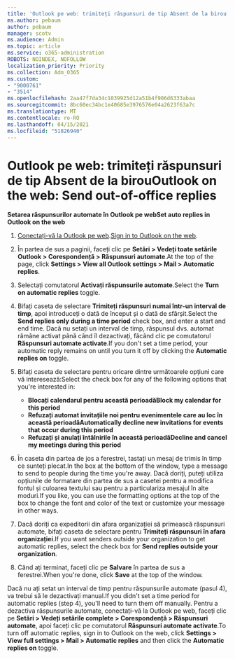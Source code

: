```yaml
---
title: 'Outlook pe web: trimiteți răspunsuri de tip Absent de la birou'
ms.author: pebaum
author: pebaum
manager: scotv
ms.audience: Admin
ms.topic: article
ms.service: o365-administration
ROBOTS: NOINDEX, NOFOLLOW
localization_priority: Priority
ms.collection: Adm_O365
ms.custom:
- "9000761"
- "3514"
ms.openlocfilehash: 2aa47f7da34c1039925d12a51b4f906d6333abaa
ms.sourcegitcommit: 8bc60ec34bc1e40685e3976576e04a2623f63a7c
ms.translationtype: MT
ms.contentlocale: ro-RO
ms.lasthandoff: 04/15/2021
ms.locfileid: "51826940"
---
```

# <a name="outlook-on-the-web-send-out-of-office-replies"></a><span data-ttu-id="8d355-102">Outlook pe web: trimiteți răspunsuri de tip Absent de la birou</span><span class="sxs-lookup"><span data-stu-id="8d355-102">Outlook on the web: Send out-of-office replies</span></span>

<span data-ttu-id="8d355-103">**Setarea răspunsurilor automate în Outlook pe web**</span><span class="sxs-lookup"><span data-stu-id="8d355-103">**Set auto replies in Outlook on the web**</span></span>

1. <span data-ttu-id="8d355-104">[Conectați-vă la Outlook pe web](https://support.office.com/article/how-to-sign-in-to-outlook-on-the-web-763fab4d-0138-4814-b450-37fc286bcb79).</span><span class="sxs-lookup"><span data-stu-id="8d355-104">[Sign in to Outlook on the web](https://support.office.com/article/how-to-sign-in-to-outlook-on-the-web-763fab4d-0138-4814-b450-37fc286bcb79).</span></span>

2. <span data-ttu-id="8d355-105">În partea de sus a paginii, faceți clic pe **Setări > Vedeți toate setările Outlook > Corespondență > Răspunsuri automate**.</span><span class="sxs-lookup"><span data-stu-id="8d355-105">At the top of the page, click **Settings > View all Outlook settings > Mail > Automatic replies**.</span></span>

3. <span data-ttu-id="8d355-106">Selectați comutatorul **Activați răspunsurile automate**.</span><span class="sxs-lookup"><span data-stu-id="8d355-106">Select the **Turn on automatic replies** toggle.</span></span>

4. <span data-ttu-id="8d355-107">Bifați caseta de selectare **Trimiteți răspunsuri numai într-un interval de timp**, apoi introduceți o dată de început și o dată de sfârșit.</span><span class="sxs-lookup"><span data-stu-id="8d355-107">Select the **Send replies only during a time period** check box, and enter a start and end time.</span></span> <span data-ttu-id="8d355-108">Dacă nu setați un interval de timp, răspunsul dvs. automat rămâne activat până când îl dezactivați, făcând clic pe comutatorul **Răspunsuri automate activate**.</span><span class="sxs-lookup"><span data-stu-id="8d355-108">If you don't set a time period, your automatic reply remains on until you turn it off by clicking the **Automatic replies on** toggle.</span></span>

5. <span data-ttu-id="8d355-109">Bifați caseta de selectare pentru oricare dintre următoarele opțiuni care vă interesează:</span><span class="sxs-lookup"><span data-stu-id="8d355-109">Select the check box for any of the following options that you're interested in:</span></span>
    - <span data-ttu-id="8d355-110">**Blocați calendarul pentru această perioadă**</span><span class="sxs-lookup"><span data-stu-id="8d355-110">**Block my calendar for this period**</span></span>
    - <span data-ttu-id="8d355-111">**Refuzați automat invitațiile noi pentru evenimentele care au loc în această perioadă**</span><span class="sxs-lookup"><span data-stu-id="8d355-111">**Automatically decline new invitations for events that occur during this period**</span></span>
    - <span data-ttu-id="8d355-112">**Refuzați și anulați întâlnirile în această perioadă**</span><span class="sxs-lookup"><span data-stu-id="8d355-112">**Decline and cancel my meetings during this period**</span></span>

6. <span data-ttu-id="8d355-113">În caseta din partea de jos a ferestrei, tastați un mesaj de trimis în timp ce sunteți plecat.</span><span class="sxs-lookup"><span data-stu-id="8d355-113">In the box at the bottom of the window, type a message to send to people during the time you're away.</span></span> <span data-ttu-id="8d355-114">Dacă doriți, puteți utiliza opțiunile de formatare din partea de sus a casetei pentru a modifica fontul și culoarea textului sau pentru a particulariza mesajul în alte moduri.</span><span class="sxs-lookup"><span data-stu-id="8d355-114">If you like, you can use the formatting options at the top of the box to change the font and color of the text or customize your message in other ways.</span></span>

7. <span data-ttu-id="8d355-115">Dacă doriți ca expeditorii din afara organizației să primească răspunsuri automate, bifați caseta de selectare pentru **Trimiteți răspunsuri în afara organizației**.</span><span class="sxs-lookup"><span data-stu-id="8d355-115">If you want senders outside your organization to get automatic replies, select the check box for **Send replies outside your organization**.</span></span>

8. <span data-ttu-id="8d355-116">Când ați terminat, faceți clic pe **Salvare** în partea de sus a ferestrei.</span><span class="sxs-lookup"><span data-stu-id="8d355-116">When you're done, click **Save** at the top of the window.</span></span>

<span data-ttu-id="8d355-117">Dacă nu ați setat un interval de timp pentru răspunsurile automate (pasul 4), va trebui să le dezactivați manual.</span><span class="sxs-lookup"><span data-stu-id="8d355-117">If you didn't set a time period for automatic replies (step 4), you'll need to turn them off manually.</span></span> <span data-ttu-id="8d355-118">Pentru a dezactiva răspunsurile automate, conectați-vă la Outlook pe web, faceți clic pe **Setări > Vedeți setările complete > Corespondență > Răspunsuri automate**, apoi faceți clic pe comutatorul **Răspunsuri automate activate**.</span><span class="sxs-lookup"><span data-stu-id="8d355-118">To turn off automatic replies, sign in to Outlook on the web, click **Settings > View full settings > Mail > Automatic replies** and then click the **Automatic replies on** toggle.</span></span>

